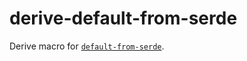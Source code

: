 # derive-default-from-serde

Derive macro for [`default-from-serde`](https://docs.rs/default-from-serde/).
